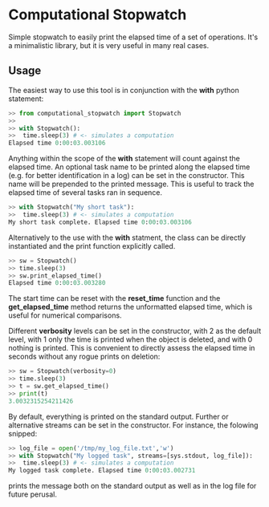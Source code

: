 # Computational Stopwatch

Simple stopwatch to easily print the elapsed time of a set of operations. It's a minimalistic library, but it is very useful in many real cases.

## Usage
The easiest way to use this tool is in conjunction with the **with** python statement:
```python
>> from computational_stopwatch import Stopwatch
>>
>> with Stopwatch():
>>  time.sleep(3) # <- simulates a computation 
Elapsed time 0:00:03.003106
```
Anything within the scope of the **with** statement will count against the elapsed time. An optional task name to be printed along the elapsed time (e.g. for better identification in a log) can be set in the constructor. This name will be prepended to the printed message. This is useful to track the elapsed time of several tasks ran in sequence.
```python
>> with Stopwatch("My short task"):
>>  time.sleep(3) # <- simulates a computation 
My short task complete. Elapsed time 0:00:03.003106
```
Alternatively to the use with the **with** statment, the class can be directly instantiated and the print function explicitly called.
```python
>> sw = Stopwatch()
>> time.sleep(3)
>> sw.print_elapsed_time()
Elapsed time 0:00:03.003280
```
The start time can be reset with the **reset_time** function and the **get_elapsed_time** method returns the unformatted elapsed time, which is useful for numerical comparisons.

Different **verbosity** levels can be set in the constructor, with 2 as the default level, with 1 only the time is printed when the object is deleted, and with 0 nothing is printed. This is convenient to directly assess the elapsed time in seconds without any rogue prints on deletion:
```python
>> sw = Stopwatch(verbosity=0)
>> time.sleep(3)
>> t = sw.get_elapsed_time()
>> print(t)
3.0032315254211426
```
By default, everything is printed on the standard output. Further or alternative streams can be set in the constructor. For instance, the folowing snipped: 
```python
>> log_file = open('/tmp/my_log_file.txt','w')
>> with Stopwatch("My logged task", streams=[sys.stdout, log_file]):
>>  time.sleep(3) # <- simulates a computation 
My logged task complete. Elapsed time 0:00:03.002731
```
prints the message both on the standard output as well as in the log file for future perusal.